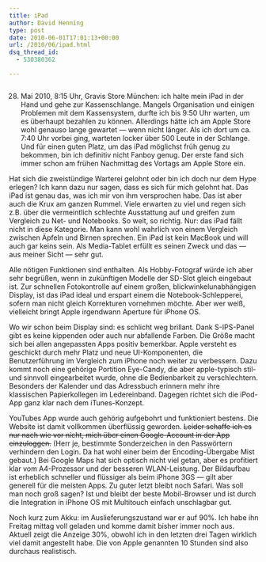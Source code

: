 ```yaml
---
title: iPad
author: David Henning
type: post
date: 2010-06-01T17:01:13+00:00
url: /2010/06/ipad.html
dsq_thread_id:
  - 530380362

---
```

<img class="alignnone" title="iPad" src="https://www.madcatswelt.org/images/ipad.png" alt="" />

28. Mai 2010, 8:15 Uhr, Gravis Store München: ich halte mein iPad in der Hand und gehe zur Kassenschlange. Mangels Organisation und einigen Problemen mit dem Kassensystem, durfte ich bis 9:50 Uhr warten, um es überhaupt bezahlen zu können. Allerdings hätte ich am Apple Store wohl genauso lange gewartet &#8212; wenn nicht länger. Als ich dort um ca. 7:40 Uhr vorbei ging, warteten locker über 500 Leute in der Schlange. Und für einen guten Platz, um das iPad möglichst früh genug zu bekommen, bin ich definitiv nicht Fanboy genug. Der erste fand sich immer schon am frühen Nachmittag des Vortags am Apple Store ein.

Hat sich die zweistündige Warterei gelohnt oder bin ich doch nur dem Hype erlegen? Ich kann dazu nur sagen, dass es sich für mich gelohnt hat. Das iPad ist genau das, was ich mir von ihm versprochen habe. Das ist aber auch die Krux am ganzen Rummel. Viele erwarten zu viel und regen sich z.B. über die vermeintlich schlechte Ausstattung auf und greifen zum Vergleich zu Net- und Notebooks. So weit, so richtig. Nur: das iPad fällt nicht in diese Kategorie. Man kann wohl wahrlich von einem Vergleich zwischen Äpfeln und Birnen sprechen. Ein iPad ist kein MacBook und will auch gar keins sein. Als Media-Tablet erfüllt es seinen Zweck und das &#8212; aus meiner Sicht &#8212; sehr gut.

Alle nötigen Funktionen sind enthalten. Als Hobby-Fotograf würde ich aber sehr begrüßen, wenn in zukünftigen Modelle der SD-Slot gleich eingebaut ist. Zur schnellen Fotokontrolle auf einem großen, blickwinkelunabhängigen Display, ist das iPad ideal und erspart einem die Notebook-Schlepperei, sofern man nicht gleich Korrekturen vornehmen möchte. Aber wer weiß, vielleicht bringt Apple irgendwann Aperture für iPhone OS.

Wo wir schon beim Display sind: es schlicht weg brillant. Dank S-IPS-Panel gibt es keine kippenden oder auch nur abfallende Farben. Die Größe macht sich bei allen angepassten Apps positiv bemerkbar. Apple versteht es geschickt durch mehr Platz und neue UI-Komponenten, die Benutzerführung im Vergleich zum iPhone noch weiter zu verbessern. Dazu kommt noch eine gehörige Portition Eye-Candy, die aber apple-typisch stil- und sinnvoll eingearbeitet wurde, ohne die Bedienbarkeit zu verschlechtern. Besonders der Kalender und das Adressbuch erinnern mehr ihre klassischen Papierkollegen im Ledereinband. Dagegen richtet sich die iPod-App ganz klar nach dem iTunes-Konzept.

YouTubes App wurde auch gehörig aufgebohrt und funktioniert bestens. Die Website ist damit vollkommen überflüssig geworden. <span style="text-decoration: line-through;">Leider schaffe ich es nur nach wie vor nicht, mich über einen Google-Account in der App einzuloggen.</span> (Herr je, bestimmte Sonderzeichen in den Passwörtern verhindern den Login. Da hat wohl einer beim der Encoding-Übergabe Mist gebaut.) Bei Google Maps hat sich optisch nicht viel getan, aber es profitiert klar vom A4-Prozessor und der besseren WLAN-Leistung. Der Bildaufbau ist erheblich schneller und flüssiger als beim iPhone 3GS &#8212; gilt aber generell für die meisten Apps. Zu guter letzt bleibt noch Safari. Was soll man noch groß sagen? Ist und bleibt der beste Mobil-Browser und ist durch die Integration in iPhone OS mit Multitouch einfach unschlagbar gut.

Noch kurz zum Akku: im Auslieferungszustand war er auf 90%. Ich habe ihn Freitag mittag voll geladen und komme damit bisher immer noch aus. Aktuell zeigt die Anzeige 30%, obwohl ich in den letzten drei Tagen wirklich viel damit angestellt habe. Die von Apple genannten 10 Stunden sind also durchaus realistisch.